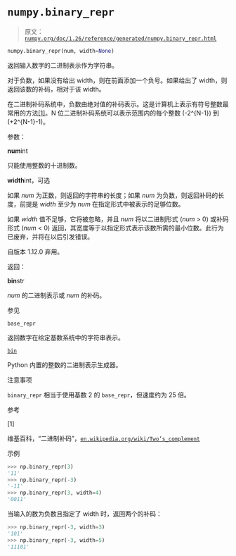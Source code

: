 # `numpy.binary_repr`

> 原文：[`numpy.org/doc/1.26/reference/generated/numpy.binary_repr.html`](https://numpy.org/doc/1.26/reference/generated/numpy.binary_repr.html)

```py
numpy.binary_repr(num, width=None)
```

返回输入数字的二进制表示作为字符串。

对于负数，如果没有给出 width，则在前面添加一个负号。如果给出了 width，则返回该数的补码，相对于该 width。

在二进制补码系统中，负数由绝对值的补码表示。这是计算机上表示有符号整数最常用的方法[[1]](#r962252997619-1)。N 位二进制补码系统可以表示范围内的每个整数 \(-2^{N-1}\) 到 \(+2^{N-1}-1\)。

参数：

**num**int

只能使用整数的十进制数。

**width**int，可选

如果 *num* 为正数，则返回的字符串的长度；如果 *num* 为负数，则返回补码的长度，前提是 *width* 至少为 *num* 在指定形式中被表示的足够位数。

如果 *width* 值不足够，它将被忽略，并且 *num* 将以二进制形式 (*num* > 0) 或补码形式 (*num* < 0) 返回，其宽度等于以指定形式表示该数所需的最小位数。此行为已废弃，并将在以后引发错误。

自版本 1.12.0 弃用。

返回：

**bin**str

*num* 的二进制表示或 *num* 的补码。

参见

`base_repr`

返回数字在给定基数系统中的字符串表示。

[`bin`](https://docs.python.org/3/library/functions.html#bin "(in Python v3.11)")

Python 内置的整数的二进制表示生成器。

注意事项

`binary_repr` 相当于使用基数 2 的 `base_repr`，但速度约为 25 倍。

参考

[1]

维基百科，“二进制补码”，[`en.wikipedia.org/wiki/Two’s_complement`](https://en.wikipedia.org/wiki/Two's_complement)

示例

```py
>>> np.binary_repr(3)
'11'
>>> np.binary_repr(-3)
'-11'
>>> np.binary_repr(3, width=4)
'0011' 
```

当输入的数为负数且指定了 width 时，返回两个的补码：

```py
>>> np.binary_repr(-3, width=3)
'101'
>>> np.binary_repr(-3, width=5)
'11101' 
```
